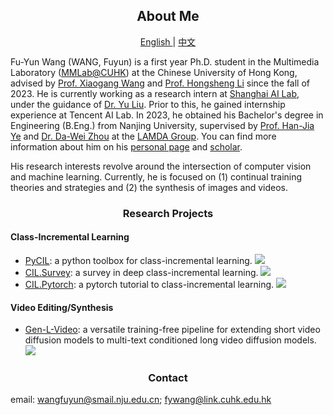 <h2 align="center"> About Me </h2>
 <p align="center"> <a href="https://github.com/G-U-N/G-U-N"> English </a>| <a href="https://github.com/G-U-N/G-U-N/blob/master/README_ZH.md"> 中文 </a>  </p>
 
Fu-Yun Wang (WANG, Fuyun) is a first year Ph.D. student in the Multimedia Laboratory ([MMLab@CUHK](https://mmlab.ie.cuhk.edu.hk/index.html)) at the Chinese University of Hong Kong, advised by [Prof. Xiaogang Wang](https://scholar.google.com/citations?user=-B5JgjsAAAAJ&hl=en) and [Prof. Hongsheng Li](http://www.ee.cuhk.edu.hk/~hsli/) since the fall of 2023. He is currently working as a research intern at [Shanghai AI Lab](https://www.shlab.org.cn/), under the guidance of [Dr. Yu Liu](https://liuyu.us/). Prior to this, he gained internship experience at Tencent AI Lab. In 2023, he obtained his Bachelor's degree in Engineering (B.Eng.) from Nanjing University, supervised by [Prof. Han-Jia Ye](http://www.lamda.nju.edu.cn/yehj/) and [Dr. Da-Wei Zhou](http://www.lamda.nju.edu.cn/zhoudw/) at the [LAMDA Group](http://www.lamda.nju.edu.cn/CH.MainPage.ashx). You can find more information about him on his [personal page](https://g-u-n.github.io/) and [scholar](https://g-u-n.github.io/).

His research interests revolve around the intersection of computer vision and machine learning. Currently, he is focused on (1) continual training theories and strategies and (2) the synthesis of images and videos.

 <h3 align="center"> Research Projects </h3>

#### Class-Incremental Learning

- [PyCIL](https://github.com/G-U-N/PyCIL): a python toolbox for class-incremental learning.  <img src="https://img.shields.io/github/stars/G-U-N/PyCIL?style=social" />
- [CIL.Survey](https://github.com/zhoudw-zdw/CIL_Survey): a survey in deep class-incremental learning.  <img src="https://img.shields.io/github/stars/zhoudw-zdw/CIL_Survey?style=social" /> 
- [CIL.Pytorch](https://github.com/G-U-N/a-PyTorch-Tutorial-to-Class-Incremental-Learning): a pytorch tutorial to class-incremental learning. <img src="https://img.shields.io/github/stars/G-U-N/a-PyTorch-Tutorial-to-Class-Incremental-Learning?style=social" />


#### Video Editing/Synthesis

- [Gen-L-Video](https://github.com/G-U-N/Gen-L-Video): a versatile training-free pipeline for extending short video diffusion models to multi-text conditioned long video diffusion models. <img src="https://img.shields.io/github/stars/G-U-N/Gen-L-Video?style=social" /> 

 <h3 align="center"> Contact </h3>

email: wangfuyun@smail.nju.edu.cn; fywang@link.cuhk.edu.hk



